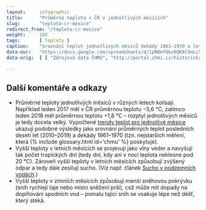 ```yaml
---
layout:     infographic
title:      "Průměrná teplota v ČR v jednotlivých měsících"
slug:       "teplota-cr-mesice"
redirect_from: "/teplota-cr-mesice"
weight:     105
tags:       [ teploty ]
caption:    "Srovnání teplot jednotlivých měsíců dekády 1961–1970 a let 2010–2019. Průměrná roční teplota se od roku 1961 zvýšila o 2 °C, ale oteplení se v různých měsících liší. Největší změny v teplotě se udály v prosinci, lednu, červenci a srpnu."
data-our:   "https://docs.google.com/spreadsheets/d/1pNBmfQbz6QKAl9nLc5RnoLrJMFrCSxzk_KOY4Ns7xTY/edit?usp=sharing"
data-orig:	[ [ "Zdrojová data ČHMÚ", "http://portal.chmi.cz/historicka-data/pocasi/uzemni-teploty" ] ]

---
```


## Další komentáře a odkazy

* Průměrné teploty jednotlivých měsíců v různých letech kolísají. Například leden 2017 měl v ČR průměrnou teplotu −5,6 °C, zatímco leden 2018 měl průměrnou teplotu +1,8 °C – rozptyl jednotlivých měsíců je tedy docela velký. Vypočtené [trendy teplot pro jednotlivé měsíce](/infografiky/trend-teplot-cr) ukazují podobné výsledky jako srovnání průměrných teplot posledních deseti let (2010–2019) a dekády 1961–1970 (tzn. nejstarších měření, která {% include glossary.html id='chmu' %} poskytuje).
* Vyšší teploty v letních měsících se projevují jako vlny veder a navyšují tak počet tropických dní (tedy dní, kdy ani v noci teplota neklesne pod 20 °C). Zároveň vyšší teploty v letních měsících způsobují zvýšený odpar a tedy dále zesilují sucho. (Viz např. článek [Sucho v podzemních vodách](https://www.vtei.cz/2015/08/hydrologicke-sucho-v-podzemnich-vodach/).)
* Vyšší teploty v zimních měsících způsobují menší sněhovou pokrývku (sníh rychleji taje nebo místo sněžení prší), což může mít dopady na doplňování spodních vod – pomalu tající sníh se vsakuje lépe než déšť, který stéká.
